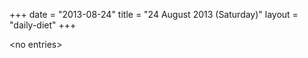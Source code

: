 +++
date = "2013-08-24"
title = "24 August 2013 (Saturday)"
layout = "daily-diet"
+++


\<no entries\>
